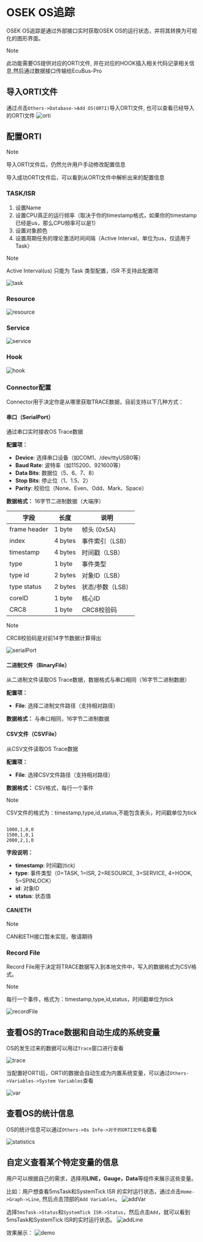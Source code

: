 
# OSEK OS追踪

OSEK OS追踪是通过外部接口实时获取OSEK OS的运行状态，并将其转换为可视化的图形界面。

> [!NOTE]
> 此功能需要OS提供对应的ORTI文件, 并在对应的HOOK插入相关代码记录相关信息,然后通过数据接口传输给EcuBus-Pro

## 导入ORTI文件

通过点击`Others->Database->Add OS(ORTI)`导入ORTI文件, 也可以查看已经导入的ORTI文件
![orti](orti.png)

## 配置ORTI

> [!NOTE]
> 导入ORTI文件后，仍然允许用户手动修改配置信息

导入成功ORTI文件后，可以看到从ORTI文件中解析出来的配置信息

### TASK/ISR

1. 设置Name
2. 设置CPU真正的运行频率（取决于你的timestamp格式，如果你的timestamp已经是us，那么CPU频率可以是1）
3. 设置对象颜色
4. 设置周期任务的理论激活时间间隔（Active Interval，单位为us，仅适用于Task）

> [!NOTE]
> Active Interval(us) 只能为 Task 类型配置，ISR 不支持此配置项

![task](task.png)


### Resource

![resource](resource.png)


### Service

![service](service.png)


### Hook

![hook](hook.png)

### Connector配置

Connector用于决定你是从哪里获取TRACE数据，目前支持以下几种方式：

#### 串口（SerialPort）

通过串口实时接收OS Trace数据

**配置项：**
- **Device**: 选择串口设备（如COM1、/dev/ttyUSB0等）
- **Baud Rate**: 波特率（如115200、921600等）
- **Data Bits**: 数据位（5、6、7、8）
- **Stop Bits**: 停止位（1、1.5、2）
- **Parity**: 校验位（None、Even、Odd、Mark、Space）

**数据格式：** 16字节二进制数据（大端序）

| 字段 | 长度 | 说明 |
|------|------|------|
| frame header | 1 byte | 帧头 (0x5A) |
| index | 4 bytes | 事件索引（LSB） |
| timestamp | 4 bytes | 时间戳（LSB） |
| type | 1 byte | 事件类型 |
| type id | 2 bytes | 对象ID（LSB） |
| type status | 2 bytes | 状态/参数（LSB） |
| coreID | 1 byte | 核心ID |
| CRC8 | 1 byte | CRC8校验码 |

> [!NOTE]
> CRC8校验码是对前14字节数据计算得出

![serialPort](serialPort.png)

#### 二进制文件（BinaryFile）

从二进制文件读取OS Trace数据，数据格式与串口相同（16字节二进制数据）

**配置项：**
- **File**: 选择二进制文件路径（支持相对路径）

**数据格式：** 与串口相同，16字节二进制数据

#### CSV文件（CSVFile）

从CSV文件读取OS Trace数据

**配置项：**
- **File**: 选择CSV文件路径（支持相对路径）

**数据格式：** CSV格式，每行一个事件

> [!NOTE]
> CSV文件的格式为：timestamp,type,id,status,不能包含表头，时间戳单位为tick

```csv

1000,1,0,0
1500,1,0,1
2000,2,1,0
```

**字段说明：**
- **timestamp**: 时间戳(tick)
- **type**: 事件类型（0=TASK, 1=ISR, 2=RESOURCE, 3=SERVICE, 4=HOOK, 5=SPINLOCK）
- **id**: 对象ID
- **status**: 状态值

#### CAN/ETH

> [!NOTE]
> CAN和ETH接口暂未实现，敬请期待

### Record File

Record File用于决定将TRACE数据写入到本地文件中，写入的数据格式为CSV格式。

> [!NOTE]
> 每行一个事件，格式为：timestamp,type,id,status，时间戳单位为tick

![recordFile](record.png)



## 查看OS的Trace数据和自动生成的系统变量

OS的发生过来的数据可以用过`Trace`窗口进行查看

![trace](trace.png)


当配置好ORTI后，ORTI的数据会自动生成为内置系统变量，可以通过`Others->Variables->System Variables`查看

![var](var.png)

## 查看OS的统计信息

OS的统计信息可以通过`Others->Os Info->对于的ORTI文件名`查看

![statistics](info.png)

## 自定义查看某个特定变量的信息

用户可以根据自己的需求，选择用**LINE，Gauge，Data**等组件来展示这些变量。

比如：用户想查看5msTask和SystemTick ISR 的实时运行状态，通过点击`Home->Graph->Line`, 然后点击顶部的`Add Variables`。
![addVar](addLinVar.png)

选择`5msTask->Status`和`SystemTick ISR->Status`，然后点击`Add`，就可以看到5msTask和SystemTick ISR的实时运行状态。
![addLine](addVar2.png)

效果展示：
![demo](demo.png)







